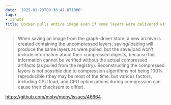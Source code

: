 ```yaml
---
date: '2025-01-23T09:36:41.871000'
tags:
- itnuts
title: Docker pulls entire image even if some layers were delivered with save/load
---
```


> When saving an image from the graph-driver store, a new archive is created containing the uncompressed layers; saving/loading will produce the same layers as were pulled, but the save/load won't include information about their compressed digests, because this information cannot be verified without the actual compressed artifacts (as pulled from the registry). Reconstructing the compressed layers is not possible due to compression algorithms not being 100% reproducible (they may be most of the time, but various factors, including CPU load, and CPU optimizations during compression can cause their checksum to differ).

https://github.com/moby/moby/issues/46664
